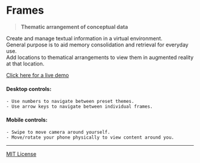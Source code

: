 # Frames

> **Thematic arrangement of conceptual data**


Create and manage textual information in a virtual environment.  
General purpose is to aid memory consolidation and retrieval for everyday use.  
Add locations to thematical arrangements to view them in augmented reality at that location.  

[Click here for a live demo](https://rawgit.com/g1eb/g1b-frames/master/)


#### Desktop controls:
```
- Use numbers to navigate between preset themes.
- Use arrow keys to navigate between individual frames.
```

#### Mobile controls:
```
- Swipe to move camera around yourself.
- Move/rotate your phone physically to view content around you.
```

----------------------------------------------------------------

[MIT License](https://opensource.org/licenses/mit-license.php)
